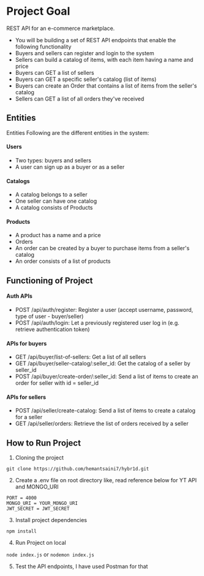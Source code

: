 # Project Goal

REST API for an e-commerce marketplace.

- You will be building a set of REST API endpoints that enable the following functionality
- Buyers and sellers can register and login to the system
- Sellers can build a catalog of items, with each item having a name and price
- Buyers can GET a list of sellers
- Buyers can GET a specific seller's catalog (list of items)
- Buyers can create an Order that contains a list of items from the seller's catalog
- Sellers can GET a list of all orders they've received

## Entities

Entities
Following are the different entities in the system:

#### Users

- Two types: buyers and sellers
- A user can sign up as a buyer or as a seller

#### Catalogs

- A catalog belongs to a seller
- One seller can have one catalog
- A catalog consists of Products

#### Products

- A product has a name and a price
- Orders
- An order can be created by a buyer to purchase items from a seller's catalog
- An order consists of a list of products

## Functioning of Project

#### Auth APIs

- POST /api/auth/register: Register a user (accept username, password, type of user - buyer/seller)
- POST /api/auth/login: Let a previously registered user log in (e.g. retrieve authentication token)

#### APIs for buyers

- GET /api/buyer/list-of-sellers: Get a list of all sellers
- GET /api/buyer/seller-catalog/:seller_id: Get the catalog of a seller by seller_id
- POST /api/buyer/create-order/:seller_id: Send a list of items to create an order for seller with id = seller_id

#### APIs for sellers

- POST /api/seller/create-catalog: Send a list of items to create a catalog for a seller
- GET /api/seller/orders: Retrieve the list of orders received by a seller

## How to Run Project

1. Cloning the project

`git clone https://github.com/hemantsaini7/hybr1d.git`

2. Create a .env file on root directory like, read reference below for YT API and MONGO_URI

```
PORT = 4000
MONGO_URI = YOUR_MONGO_URI
JWT_SECRET = JWT_SECRET
```

3. Install project dependencies

`npm install`

4. Run Project on local

`node index.js` or `nodemon index.js`

5. Test the API endpoints, I have used Postman for that
